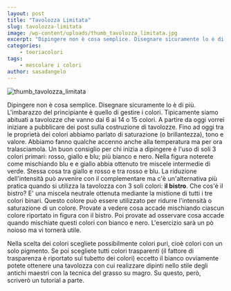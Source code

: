 ```yaml
---
layout: post
title: "Tavolozza Limitata"
slug: tavolozza-limitata
image: /wp-content/uploads/thumb_tavolozza_limitata.jpg
excerpt: "Dipingere non è cosa semplice. Disegnare sicuramente lo è di più. L&#039;imbarazzo del principiante è quello di gestire i colori. Tipicamente siamo abituati a"
categories:
    - teoriacolori
tags:
    - mescolare i colori
author: sasadangelo
---
```


![thumb_tavolozza_limitata](https://www.disegnoepittura.it/wp-content/uploads/thumb_tavolozza_limitata.jpg "thumb_tavolozza_limitata")

Dipingere non è cosa semplice. Disegnare sicuramente lo è di più. L'imbarazzo del principiante è quello di gestire i colori. Tipicamente siamo abituati a tavolozze che vanno dai 6 ai 14 o 15 colori. A partire da oggi vorrei iniziare a pubblicare dei post sulla costruzione di tavolozze. Fino ad oggi tra le proprietà dei colori abbiamo parlato di saturazione (o brillantezza), tono e valore. Abbiamo fanno qualche accenno anche alla temperatura ma per ora tralasciamola. Un buon consiglio per chi inizia a dipingere è l'uso di soli 3 colori primari: rosso, giallo e blu; più bianco e nero. Nella figura noterete come mischiando blu e e giallo abbia ottenuto tre miscele intermedie di verde. Stessa cosa tra giallo e rosso e tra rosso e blu. La riduzione dell'intensità può avvenire con il complementare ma c'è un'alternativa più pratica quando si utilizza la tavolozza con 3 soli colori: **il bistro**. Che cos'è il bistro? E' una miscela neutrale ottenuta mediante la mistione di tutti i tre colori binari. Questo colore può essere utilizzato per ridurre l'intensità o saturazione di un colore. Provate a vedere cosa accade mischiando ciascun colore riportato in figura con il bistro. Poi provate ad osservare cosa accade quando mischiate questi colori con bianco e nero. L'esercizio sarà un pò noioso ma vi tornerà utile.

Nella scelta dei colori scegliete possibilmente colori puri, cioè colori con un solo pigmento. Se poi scegliete tutti colori trasparenti (il fattore di trasparenza è riportato sul tubetto dei colori) eccetto il bianco ovviamente potete ottenere una tavolozza con cui realizzare dipinti nello stile degli antichi maestri con la tecnica del grasso su magro. Su questo, però, scriverò un tutorial a parte.
